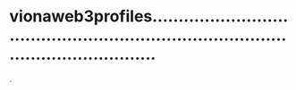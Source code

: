 # vionaweb3profiles...........................................................................................................
.
